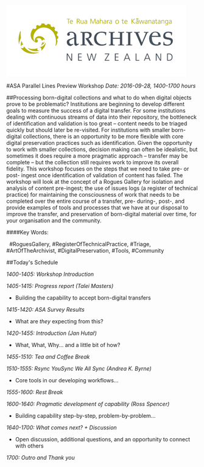 ﻿![image](src/images/archives-nz-logo.png)

#ASA Parallel Lines Preview Workshop
*Date: 2016-09-28, 1400-1700 hours*

##Processing born-digital collections and what to do when digital objects prove to be problematic? 
Institutions are beginning to develop different goals to measure the success of a digital transfer. For some institutions dealing with continuous streams of data into their repository, the bottleneck of identification and validation is too great – content needs to be triaged quickly but should later be re-visited. For institutions with smaller born-digital collections, there is an opportunity to be more flexible with core digital preservation practices such as identification. Given the opportunity to work with smaller collections, decision making can often be idealistic, but sometimes it does require a more pragmatic approach – transfer may be complete – but the collection still requires work to improve its overall fidelity. This workshop focuses on the steps that we need to take pre- or post- ingest once identification of validation of content has failed. The workshop will look at the concept of a Rogues Gallery for isolation and analysis of content pre-ingest; the use of issues logs (a register of technical practice) for maintaining the consciousness of work that needs to be completed over the entire course of a transfer, pre- during-, post-, and provide examples of tools and processes that we have at our disposal to improve the transfer, and preservation of born-digital material over time, for your organisation and the community.

####Key Words: 

&nbsp; #RoguesGallery, #RegisterOfTechnicalPractice, #Triage, #ArtOfTheArchivist, #DigitalPreservation, #Tools, #Community

##Today's Schedule

*1400-1405: Workshop Introduction*

*1405-1415: Progress report (Talei Masters)*
* Building the capability to accept born-digital transfers

*1415-1420: ASA Survey Results*
* What are *they* expecting from this?

*1420-1455: Introduction (Jan Hutař)*
* What, What, Why... and a little bit of how?

*1455-1510: Tea and Coffee Break*

*1510-1555: Rsync YouSync We All Sync (Andrea K. Byrne)*
* Core tools in our developing workflows...

*1555-1600: Rest Break*

*1600-1640: Pragmatic development of capability (Ross Spencer)*
* Building capability step-by-step, problem-by-problem... 

*1640-1700: What comes next? + Discussion*
* Open discussion, additional questions, and an opportunity to connect with others

*1700: Outro and Thank you*
